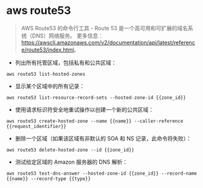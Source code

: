 # aws route53

> AWS Route53 的命令行工具 - Route 53 是一个高可用和可扩展的域名系统（DNS）网络服务。
> 更多信息：<https://awscli.amazonaws.com/v2/documentation/api/latest/reference/route53/index.html>。

- 列出所有托管区域，包括私有和公共区域：

`aws route53 list-hosted-zones`

- 显示某个区域中的所有记录：

`aws route53 list-resource-record-sets --hosted-zone-id {{zone_id}}`

- 使用请求标识符安全地重试操作以创建一个新的公共区域：

`aws route53 create-hosted-zone --name {{name}} --caller-reference {{request_identifier}}`

- 删除一个区域（如果该区域有非默认的 SOA 和 NS 记录，此命令将失败）：

`aws route53 delete-hosted-zone --id {{zone_id}}`

- 测试给定区域的 Amazon 服务器的 DNS 解析：

`aws route53 test-dns-answer --hosted-zone-id {{zone_id}} --record-name {{name}} --record-type {{type}}`
